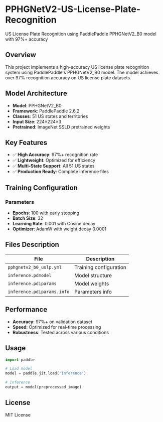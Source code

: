 # PPHGNetV2-US-License-Plate-Recognition

US License Plate Recognition using PaddlePaddle PPHGNetV2_B0 model with 97%+ accuracy

## Overview

This project implements a high-accuracy US license plate recognition system using PaddlePaddle's PPHGNetV2_B0 model. The model achieves over 97% recognition accuracy on US license plate datasets.

## Model Architecture

- **Model**: PPHGNetV2_B0
- **Framework**: PaddlePaddle 2.6.2
- **Classes**: 51 US states and territories
- **Input Size**: 224×224×3
- **Pretrained**: ImageNet SSLD pretrained weights

## Key Features

- ✅ **High Accuracy**: 97%+ recognition rate
- ✅ **Lightweight**: Optimized for efficiency
- ✅ **Multi-State Support**: All 51 US states
- ✅ **Production Ready**: Complete inference files

## Training Configuration

### Parameters
- **Epochs**: 100 with early stopping
- **Batch Size**: 32
- **Learning Rate**: 0.001 with Cosine decay
- **Optimizer**: AdamW with weight decay 0.0001

## Files Description

| File | Description |
|------|-------------|
| `pphgnetv2_b0_uslp.yml` | Training configuration |
| `inference.pdmodel` | Model structure |
| `inference.pdiparams` | Model weights |
| `inference.pdiparams.info` | Parameters info |

## Performance

- **Accuracy**: 97%+ on validation dataset
- **Speed**: Optimized for real-time processing
- **Robustness**: Tested across various conditions

## Usage

```python
import paddle

# Load model
model = paddle.jit.load('inference')

# Inference
output = model(preprocessed_image)
```

## License

MIT License
